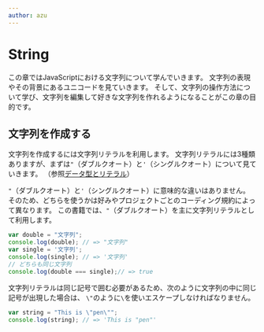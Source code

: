 ```yaml
---
author: azu
---
```


# String

この章ではJavaScriptにおける文字列について学んでいきます。
文字列の表現やその背景にあるユニコードを見ていきます。
そして、文字列の操作方法について学び、文字列を編集して好きな文字列を作れるようになることがこの章の目的です。

## 文字列を作成する

文字列を作成するには文字列リテラルを利用します。
文字列リテラルには3種類ありますが、まずは`"`（ダブルクオート）と`'`（シングルクオート）について見ていきます。
（参照[データ型とリテラル](../data-type/README.md#string)）

`"`（ダブルクオート）と`'`（シングルクオート）に意味的な違いはありません。
そのため、どちらを使うかは好みやプロジェクトごとのコーディング規約によって異なります。
この書籍では、`"`（ダブルクオート）を主に文字列リテラルとして利用します。

<!-- textlint-disable eslint -->

```js
var double = "文字列";
console.log(double); // => "文字列"
var single = '文字列';
console.log(single); // => '文字列'
// どちらも同じ文字列
console.log(double === single);// => true
```

<!-- textlint-enable eslint -->

文字列リテラルは同じ記号で囲む必要があるため、次のように文字列の中に同じ記号が出現した場合は、
`\"`のように`\`を使いエスケープしなければなりません。

```js
var string = "This is \"pen\"";
console.log(string); // => 'This is "pen"'
```
